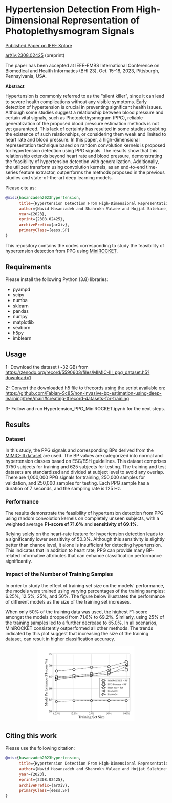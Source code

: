 # Hypertension Detection From High-Dimensional Representation of Photoplethysmogram Signals

[Published Paper on IEEE Xplore](https://ieeexplore.ieee.org/abstract/document/10313498)

[arXiv:2308.02425](https://arxiv.org/abs/2308.02425) (preprint)

The paper has been accepted at IEEE-EMBS International Conference on Biomedical and Health Informatics (BHI’23), Oct. 15–18, 2023, Pittsburgh, Pennsylvania, USA.

**Abstract**

Hypertension is commonly referred to as the "silent killer", since it can lead to severe health complications without any visible symptoms. Early detection of hypertension is crucial in preventing significant health issues. Although some studies suggest a relationship between blood pressure and certain vital signals, such as Photoplethysmogram (PPG), reliable generalization of the proposed blood pressure estimation methods is not yet guaranteed. This lack of certainty has resulted in some studies doubting the existence of such relationships, or considering them weak and limited to heart rate and blood pressure. In this paper, a high-dimensional representation technique based on random convolution kernels is proposed for hypertension detection using PPG signals. The results show that this relationship extends beyond heart rate and blood pressure, demonstrating the feasibility of hypertension detection with generalization. Additionally, the utilized transform using convolution kernels, as an end-to-end time-series feature extractor, outperforms the methods proposed in the previous studies and state-of-the-art deep learning models.

Please cite as:

```bibtex
@misc{hasanzadeh2023hypertension,
      title={Hypertension Detection From High-Dimensional Representation of Photoplethysmogram Signals}, 
      author={Navid Hasanzadeh and Shahrokh Valaee and Hojjat Salehinejad},
      year={2023},
      eprint={2308.02425},
      archivePrefix={arXiv},
      primaryClass={eess.SP}
}
```

This repository contains the codes corresponding to study the feasibility of hypertension detection from PPG using [MiniROCKET](https://github.com/angus924/minirocket).

## Requirements
Please install the following Python (3.8) libraries:

- pyampd
- scipy
- numba
- sklearn
- pandas
- numpy
- matplotlib
- seaborn
- h5py
- imblearn

## Usage 
 1- Download the dataset (~32 GB) from
 https://zenodo.org/record/5590603/files/MIMIC-III_ppg_dataset.h5?download=1
 
 2- Convert the downloaded h5 file to tfrecords using the script available on:
 https://github.com/Fabian-Sc85/non-invasive-bp-estimation-using-deep-learning/tree/main#creating-tfrecord-datasets-for-training
 
 3- Follow and run Hypertension_PPG_MiniROCKET.ipynb for the next steps.
 

## Results

### Dataset

In this study, the PPG signals and corresponding BPs derived from the [MIMIC-III dataset](https://zenodo.org/record/5590603) are used. The BP values are categorized into normal and hypertension classes based on ESC/ESH guidelines. This dataset comprises  3750
  subjects for training and  625
  subjects for testing. The training and test datasets are standardized and divided at subject level to avoid any overlap. There are  1,000,000
  PPG signals for training,  250,000
  samples for validation, and  250,000
  samples for testing. Each PPG sample has a duration of  7
  seconds, and the sampling rate is  125
  Hz.
  
### Performance

The results demonstrate the feasibility of hypertension detection from PPG using random convolution kernels on completely unseen subjects, with a weighted average **F1-score of 71.6%** and **sensitivity of 69.1%**. 

Relying solely on the heart-rate feature for hypertension detection leads to a significantly lower sensitivity of 50.3%. Although this sensitivity is slightly better than chance level, it alone is insufficient for detecting hypertension. This indicates that in addition to heart rate, PPG can provide many BP-related informative attributes that can enhance classification performance significantly.

### Impact of the Number of Training Samples

In order to study the effect of training set size on the models' performance, the models were trained using varying percentages of the training samples: 6.25%, 12.5%, 25%, and 50%. The figure below illustrates the performance of different models as the size of the training set increases.

When only 50% of the training data was used, the highest F1-score amongst the models dropped from 71.6% to 69.2%. Similarly, using 25% of the training samples led to a further decrease to 65.0%. In all scenarios, MiniROCKET consistently outperformed all other methods. The trends indicated by this plot suggest that increasing the size of the training dataset, can result in higher classification accuracy.

<p align="center">
<img src="plots/dataset_size_hypertension_performance.png" width=60% height=60%>
</p>

## Citing this work
Please use the following citation:
```bibtex
@misc{hasanzadeh2023hypertension,
      title={Hypertension Detection From High-Dimensional Representation of Photoplethysmogram Signals}, 
      author={Navid Hasanzadeh and Shahrokh Valaee and Hojjat Salehinejad},
      year={2023},
      eprint={2308.02425},
      archivePrefix={arXiv},
      primaryClass={eess.SP}
}
```
